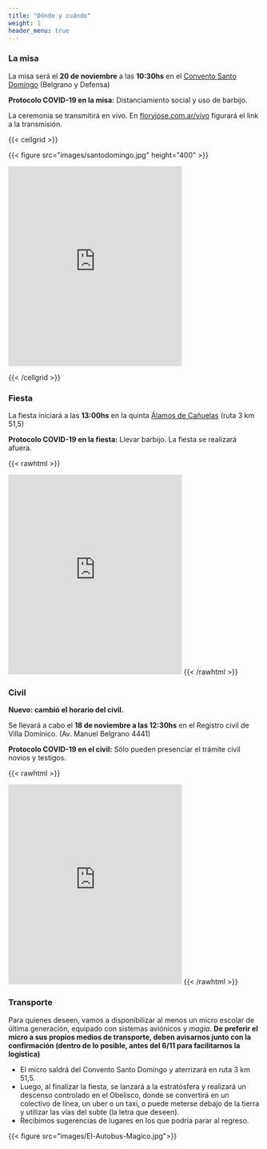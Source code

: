 ```yaml
---
title: "Dónde y cuándo"
weight: 1
header_menu: true
---
```


### La misa
La misa será el **20 de noviembre** a las **10:30hs** en el [Convento Santo Domingo](https://www.op.org.ar/dominicosba/) (Belgrano y Defensa)

**Protocolo COVID-19 en la misa:** Distanciamiento social y uso de barbijo.

La ceremonia se transmitirá en vivo. En [floryjose.com.ar/vivo](./vivo) figurará el link a la transmisión.

{{< cellgrid >}}

{{< figure src="images/santodomingo.jpg" height="400" >}}
<div style="margin: auto;">
<iframe src="https://www.google.com/maps/embed?pb=!1m18!1m12!1m3!1d3283.6602706375093!2d-58.37390988464472!3d-34.612751265483425!2m3!1f0!2f0!3f0!3m2!1i1024!2i768!4f13.1!3m3!1m2!1s0x95bccad52d1cd9df%3A0xa97592e9cd43434c!2sConvento%20Santo%20Domingo%20-%20Bas%C3%ADlica%20Nuestra%20Se%C3%B1ora%20del%20Rosario!5e0!3m2!1sen!2sar!4v1633963210101!5m2!1sen!2sar" width="347" height="400" style="border:0;" allowfullscreen="" loading="lazy"></iframe>
</div>

{{< /cellgrid >}}

### Fiesta
La fiesta iniciará a las **13:00hs** en la quinta [Álamos de Cañuelas](http://www.alamosdecanuelas.com.ar/En/) (ruta 3 km 51,5)

**Protocolo COVID-19 en la fiesta:** Llevar barbijo. La fiesta se realizará afuera.

{{< rawhtml >}}
<iframe src="https://www.google.com/maps/embed?pb=!1m18!1m12!1m3!1d3270.925450507342!2d-58.72184304906891!3d-34.93340658242766!2m3!1f0!2f0!3f0!3m2!1i1024!2i768!4f13.1!3m3!1m2!1s0x95bd202bcf94d47d%3A0x1645e89def0c507!2sALAMOS%20DE%20CA%C3%91UELAS!5e0!3m2!1sen!2sar!4v1633963952515!5m2!1sen!2sar" width="347" height="400" style="border:0;" allowfullscreen="" loading="lazy"></iframe>
{{< /rawhtml >}}

### Civil
**Nuevo: cambió el horario del civil.**

Se llevará a cabo el **18 de noviembre a las 12:30hs** en el Registro civil de Villa Domínico. (Av. Manuel Belgrano 4441)

**Protocolo COVID-19 en el civil:** Sólo pueden presenciar el trámite civil novios y testigos.

{{< rawhtml >}}
<iframe src="https://www.google.com/maps/embed?pb=!1m18!1m12!1m3!1d6561.21925599705!2d-58.33666220235713!3d-34.68980064961221!2m3!1f0!2f0!3f0!3m2!1i1024!2i768!4f13.1!3m3!1m2!1s0x95a332fab83f20f5%3A0xf6a41e3cd742ed2b!2sRegistro%20Civil%20Dominico%20-%20Wilde!5e0!3m2!1sen!2sar!4v1633981480707!5m2!1sen!2sar" width="347" height="400" style="border:0;" allowfullscreen="" loading="lazy"></iframe>
{{< /rawhtml >}}

### Transporte
Para quienes deseen, vamos a disponibilizar al menos un micro escolar de última generación, equipado con sistemas aviónicos y _magia_. **De preferir el micro a sus propios medios de transporte, deben avisarnos junto con la confirmación (dentro de lo posible, antes del 6/11 para facilitarnos la logística)**
- El micro saldrá del Convento Santo Domingo y aterrizará en ruta 3 km 51,5. 
- Luego, al finalizar la fiesta, se lanzará a la estratósfera y realizará un descenso controlado en el Obelisco, donde se convertirá en un colectivo de línea, un uber o un taxi, o puede meterse debajo de la tierra y utilizar las vías del subte (la letra que deseen).
- Recibimos sugerencias de lugares en los que podría parar al regreso. 

{{< figure src="images/El-Autobus-Magico.jpg">}}
